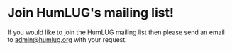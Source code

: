 # Join HumLUG's mailing list!

If you would like to join the HumLUG mailing list then please send an email to [admin@humlug.org](<mailto:admin@humlug.org?subject=Join HUMLUG>) with your request.